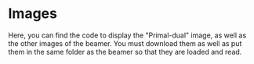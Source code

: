 # Images

Here, you can find the code to display the "Primal-dual" image, as well as the other images of the beamer.
You must download them as well as put them in the same folder as the beamer so that they are loaded and read.